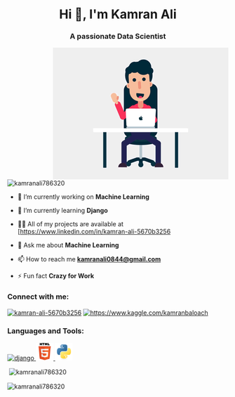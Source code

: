 <h1 align="center">Hi 👋, I'm Kamran Ali</h1>
<h3 align="center">A passionate Data Scientist</h3>
<img align="right" alt="coding" width="400" src="https://github.com/KamranAli786320/KamranAli786320/blob/main/cover%20pic.gif">

<p align="left"> <img src="https://komarev.com/ghpvc/?username=kamranali786320&label=Profile%20views&color=0e75b6&style=flat" alt="kamranali786320" /> </p>

- 🔭 I’m currently working on **Machine Learning**

- 🌱 I’m currently learning **Django**

- 👨‍💻 All of my projects are available at [https://www.linkedin.com/in/kamran-ali-5670b3256

- 💬 Ask me about **Machine Learning**

- 📫 How to reach me **kamranali0844@gmail.com**

- ⚡ Fun fact **Crazy for Work**

<h3 align="left">Connect with me:</h3>
<p align="left">
<a href="https://linkedin.com/in/kamran-ali-5670b3256" target="blank"><img align="center" src="https://raw.githubusercontent.com/rahuldkjain/github-profile-readme-generator/master/src/images/icons/Social/linked-in-alt.svg" alt="kamran-ali-5670b3256" height="30" width="40" /></a>
<a href="https://kaggle.com/https://www.kaggle.com/kamranbaloach" target="blank"><img align="center" src="https://raw.githubusercontent.com/rahuldkjain/github-profile-readme-generator/master/src/images/icons/Social/kaggle.svg" alt="https://www.kaggle.com/kamranbaloach" height="30" width="40" /></a>
</p>

<h3 align="left">Languages and Tools:</h3>
<p align="left"> <a href="https://www.djangoproject.com/" target="_blank" rel="noreferrer"> <img src="https://cdn.worldvectorlogo.com/logos/django.svg" alt="django" width="40" height="40"/> </a> <a href="https://www.w3.org/html/" target="_blank" rel="noreferrer"> <img src="https://raw.githubusercontent.com/devicons/devicon/master/icons/html5/html5-original-wordmark.svg" alt="html5" width="40" height="40"/> </a> <a href="https://www.python.org" target="_blank" rel="noreferrer"> <img src="https://raw.githubusercontent.com/devicons/devicon/master/icons/python/python-original.svg" alt="python" width="40" height="40"/> </a> </p>

<p>&nbsp;<img align="center" src="https://github-readme-stats.vercel.app/api?username=kamranali786320&show_icons=true&locale=en" alt="kamranali786320" /></p>

<p><img align="center" src="https://github-readme-streak-stats.herokuapp.com/?user=kamranali786320&" alt="kamranali786320" /></p>
